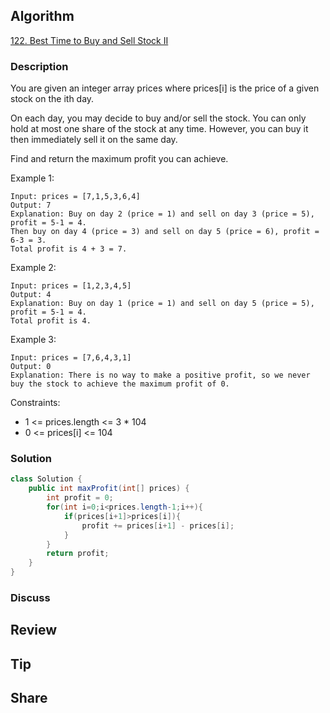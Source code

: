 ## Algorithm

[122. Best Time to Buy and Sell Stock II](https://leetcode.com/problems/best-time-to-buy-and-sell-stock-ii/)

### Description

You are given an integer array prices where prices[i] is the price of a given stock on the ith day.

On each day, you may decide to buy and/or sell the stock. You can only hold at most one share of the stock at any time. However, you can buy it then immediately sell it on the same day.

Find and return the maximum profit you can achieve.



Example 1:

```
Input: prices = [7,1,5,3,6,4]
Output: 7
Explanation: Buy on day 2 (price = 1) and sell on day 3 (price = 5), profit = 5-1 = 4.
Then buy on day 4 (price = 3) and sell on day 5 (price = 6), profit = 6-3 = 3.
Total profit is 4 + 3 = 7.
```

Example 2:

```
Input: prices = [1,2,3,4,5]
Output: 4
Explanation: Buy on day 1 (price = 1) and sell on day 5 (price = 5), profit = 5-1 = 4.
Total profit is 4.
```

Example 3:

```
Input: prices = [7,6,4,3,1]
Output: 0
Explanation: There is no way to make a positive profit, so we never buy the stock to achieve the maximum profit of 0.
```

Constraints:

- 1 <= prices.length <= 3 * 104
- 0 <= prices[i] <= 104

### Solution

```java
class Solution {
    public int maxProfit(int[] prices) {
        int profit = 0;
        for(int i=0;i<prices.length-1;i++){
            if(prices[i+1]>prices[i]){
                profit += prices[i+1] - prices[i];
            }
        }
        return profit;
    }
}
```

### Discuss

## Review


## Tip


## Share
